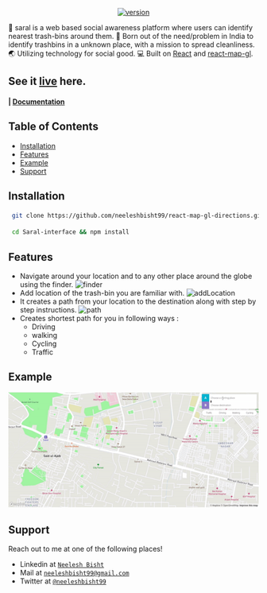 <p align="center">
  <a href="https://neeleshbisht99.github.io/Saral-interface/">
    <img src="https://www.dropbox.com/s/fbn65gc4jgmmzhv/logoBlack.svg?raw=1" alt="version" />
  </a>
</p>

:rocket: saral is a web based social awareness platform where users can identify nearest trash-bins around them.
:rocket: Born out of the need/problem in India to identify trashbins in a unknown place, with a mission to spread cleanliness.
:earth_asia: Utilizing technology for social good.
:computer: Built on [React](http://facebook.github.io/react/) and [react-map-gl](https://github.com/visgl/react-map-gl).

## See it <a href="https://neeleshbisht99.github.io/Saral-interface/">live</a> here.

<h4 align="left">| <a href="https://github.com/neeleshbisht99/Saral-interface/blob/master/README.md">Documentation</a></h4>

## Table of Contents

- [Installation](#installation)
- [Features](#features)
- [Example](#example)
- [Support](#support)

## Installation

```sh
 git clone https://github.com/neeleshbisht99/react-map-gl-directions.git

 cd Saral-interface && npm install
```

## Features

- Navigate around your location and to any other place around the globe using the finder.
  ![finder](https://drive.google.com/thumbnail?id=1oGcNiXAlGyIpIefoB7x5NdXo1WmR8Ghs)
- Add location of the trash-bin you are familiar with.
  ![addLocation](https://drive.google.com/thumbnail?id=1DhQFIqknVLlnwYQm8-DV_6AfQOKyBg6O)
- It creates a path from your location to the destination along with step by step instructions.
  ![path](https://drive.google.com/thumbnail?id=19lPIPqtXDO4z-BNnzsVg9LXAilJpcS_R)
- Creates shortest path for you in following ways :
  - Driving
  - walking
  - Cycling
  - Traffic

## Example

![react-map-gl-directions example screenshot](react-map-gl-directions.gif)

## Support

Reach out to me at one of the following places!

- Linkedin at <a href="https://www.linkedin.com/in/neelesh-bisht-398061b4/" target="_blank">`Neelesh Bisht`</a>
- Mail at <a href="mailto:neelesbisht99@gmail.com" target="_blank">`neeleshbisht99@gmail.com`</a>
- Twitter at <a href="https://twitter.com/neeleshbisht99" target="_blank">`@neeleshbisht99`</a>
